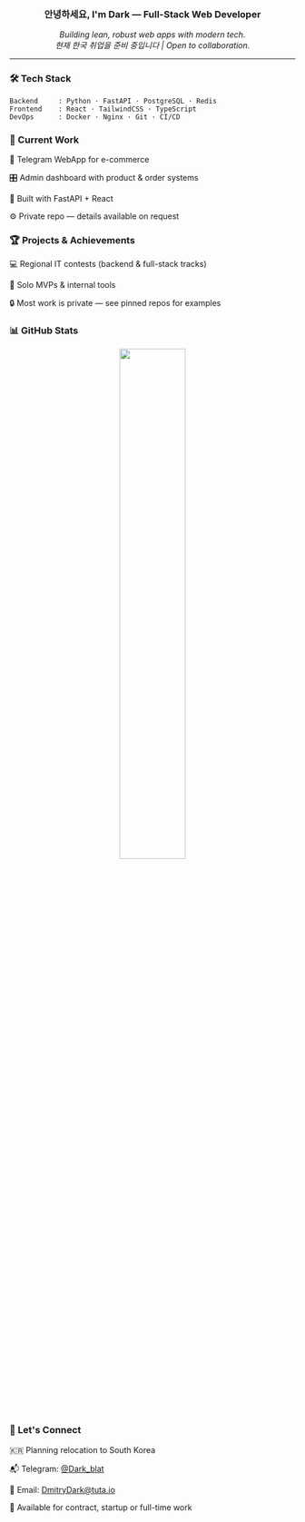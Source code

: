 <h3 align="center">안녕하세요, I'm Dark — Full-Stack Web Developer</h3>

<p align="center">
  <em>Building lean, robust web apps with modern tech.</em><br>
  <em>현재 한국 취업을 준비 중입니다 | Open to collaboration.</em>
</p>

---

### 🛠 Tech Stack

```
Backend     : Python · FastAPI · PostgreSQL · Redis  
Frontend    : React · TailwindCSS · TypeScript  
DevOps      : Docker · Nginx · Git · CI/CD
```
### 🔧 Current Work
🛒 Telegram WebApp for e-commerce

🎛 Admin dashboard with product & order systems

🧩 Built with FastAPI + React

⚙️ Private repo — details available on request

### 🏆 Projects & Achievements
💻 Regional IT contests (backend & full-stack tracks)

🧠 Solo MVPs & internal tools

🔒 Most work is private — see pinned repos for examples

### 📊 GitHub Stats
<p align="center"> <img src="https://github-readme-stats.vercel.app/api/top-langs/?username=psychosomat&layout=compact&theme=tokyonight" width="48%" /> </p>

### 🤝 Let's Connect
🇰🇷 Planning relocation to South Korea

📬 Telegram: [@Dark_blat](https://t.me/Dark_blat)

📧 Email: [DmitryDark@tuta.io](DmitryDark@tuta.io)

💼 Available for contract, startup or full-time work
